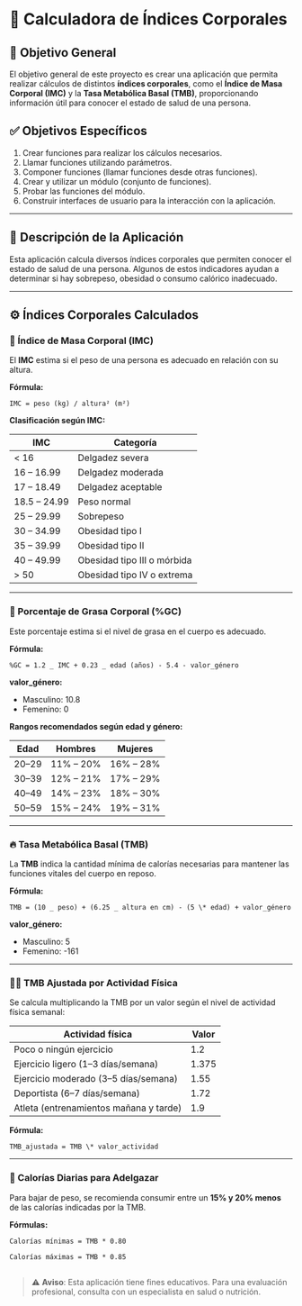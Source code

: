 # 📱 Calculadora de Índices Corporales

## 🎯 Objetivo General

El objetivo general de este proyecto es crear una aplicación que permita realizar cálculos de distintos **índices corporales**, como el **Índice de Masa Corporal (IMC)** y la **Tasa Metabólica Basal (TMB)**, proporcionando información útil para conocer el estado de salud de una persona.

## ✅ Objetivos Específicos

1. Crear funciones para realizar los cálculos necesarios.
2. Llamar funciones utilizando parámetros.
3. Componer funciones (llamar funciones desde otras funciones).
4. Crear y utilizar un módulo (conjunto de funciones).
5. Probar las funciones del módulo.
6. Construir interfaces de usuario para la interacción con la aplicación.

---

## 📝 Descripción de la Aplicación

Esta aplicación calcula diversos índices corporales que permiten conocer el estado de salud de una persona. Algunos de estos indicadores ayudan a determinar si hay sobrepeso, obesidad o consumo calórico inadecuado.

---

## ⚙️ Índices Corporales Calculados

### 📏 Índice de Masa Corporal (IMC)

El **IMC** estima si el peso de una persona es adecuado en relación con su altura.

**Fórmula:**

```
IMC = peso (kg) / altura² (m²)
```

**Clasificación según IMC:**

| IMC          | Categoría                   |
| ------------ | --------------------------- |
| < 16         | Delgadez severa             |
| 16 – 16.99   | Delgadez moderada           |
| 17 – 18.49   | Delgadez aceptable          |
| 18.5 – 24.99 | Peso normal                 |
| 25 – 29.99   | Sobrepeso                   |
| 30 – 34.99   | Obesidad tipo I             |
| 35 – 39.99   | Obesidad tipo II            |
| 40 – 49.99   | Obesidad tipo III o mórbida |
| > 50         | Obesidad tipo IV o extrema  |

---

### 💪 Porcentaje de Grasa Corporal (%GC)

Este porcentaje estima si el nivel de grasa en el cuerpo es adecuado.

**Fórmula:**

```
%GC = 1.2 _ IMC + 0.23 _ edad (años) - 5.4 - valor_género
```

**valor_género:**

- Masculino: 10.8
- Femenino: 0

**Rangos recomendados según edad y género:**

| Edad  | Hombres   | Mujeres   |
| ----- | --------- | --------- |
| 20–29 | 11% – 20% | 16% – 28% |
| 30–39 | 12% – 21% | 17% – 29% |
| 40–49 | 14% – 23% | 18% – 30% |
| 50–59 | 15% – 24% | 19% – 31% |

---

### 🔥 Tasa Metabólica Basal (TMB)

La **TMB** indica la cantidad mínima de calorías necesarias para mantener las funciones vitales del cuerpo en reposo.

**Fórmula:**
```
TMB = (10 _ peso) + (6.25 _ altura en cm) - (5 \* edad) + valor_género
```
**valor_género:**

- Masculino: 5
- Femenino: -161

---

### 🏃‍♂️ TMB Ajustada por Actividad Física

Se calcula multiplicando la TMB por un valor según el nivel de actividad física semanal:

| Actividad física                       | Valor |
| -------------------------------------- | ----- |
| Poco o ningún ejercicio                | 1.2   |
| Ejercicio ligero (1–3 días/semana)     | 1.375 |
| Ejercicio moderado (3–5 días/semana)   | 1.55  |
| Deportista (6–7 días/semana)           | 1.72  |
| Atleta (entrenamientos mañana y tarde) | 1.9   |

**Fórmula:**

```
TMB_ajustada = TMB \* valor_actividad
```

---

### 🥗 Calorías Diarias para Adelgazar

Para bajar de peso, se recomienda consumir entre un **15% y 20% menos** de las calorías indicadas por la TMB.

**Fórmulas:**
```
Calorías mínimas = TMB * 0.80

Calorías máximas = TMB * 0.85
```
##
> ⚠️ **Aviso**: Esta aplicación tiene fines educativos. Para una evaluación profesional, consulta con un especialista en salud o nutrición.
